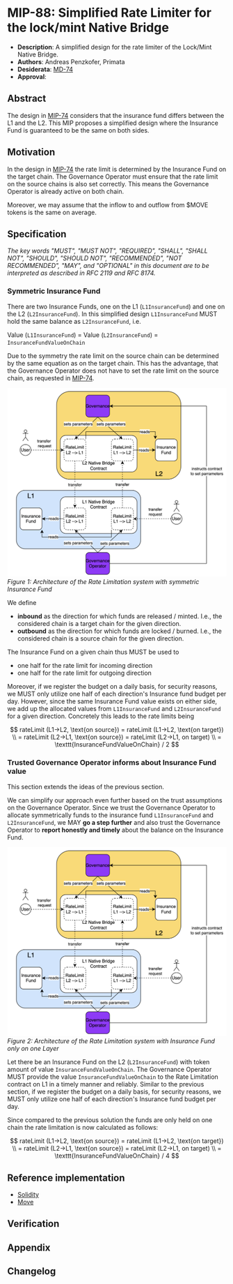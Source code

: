 # MIP-88: Simplified Rate Limiter for the lock/mint Native Bridge

- **Description**: A simplified design for the rate limiter of the Lock/Mint Native Bridge.
- **Authors**: Andreas Penzkofer, Primata
- **Desiderata**: [MD-74](https://github.com/movementlabsxyz/MIP/pull/74/files/MD/md-74/README.md)
- **Approval**:

## Abstract

The design in [MIP-74](https://github.com/movementlabsxyz/MIP/pull/74) considers that the insurance fund differs between the L1 and the L2. This MIP proposes a simplified design where the Insurance Fund is guaranteed to be the same on both sides.

## Motivation

In the design in [MIP-74](https://github.com/movementlabsxyz/MIP/pull/74) the rate limit is determined by the Insurance Fund on the target chain. The Governance Operator must ensure that the rate limit on the source chains is also set correctly. This means the Governance Operator is already active on both chain.

Moreover, we may assume that the inflow to and outflow from \$MOVE tokens is the same on average.

## Specification

_The key words "MUST", "MUST NOT", "REQUIRED", "SHALL", "SHALL NOT", "SHOULD", "SHOULD NOT", "RECOMMENDED", "NOT RECOMMENDED", "MAY", and "OPTIONAL" in this document are to be interpreted as described in RFC 2119 and RFC 8174._

### Symmetric Insurance Fund

There are two Insurance Funds, one on the L1 (`L1InsuranceFund`) and one on the L2 (`L2InsuranceFund`). In this simplified design `L1InsuranceFund` MUST hold the same balance as `L2InsuranceFund`, i.e. 

Value (`L1InsuranceFund`) = Value (`L2InsuranceFund`) = `InsuranceFundValueOnChain`

Due to the symmetry the rate limit on the source chain can be determined by the same equation as on the target chain. This has the advantage, that the Governance Operator does not have to set the rate limit on the source chain, as requested in [MIP-74](https://github.com/movementlabsxyz/MIP/pull/74).

![alt text](overview.png)
_Figure 1: Architecture of the Rate Limitation system with symmetric Insurance Fund_

We define

- **inbound** as the direction for which funds are released / minted. I.e., the considered chain is a target chain for the given direction.
- **outbound** as the direction for which funds are locked / burned. I.e., the considered chain is a source chain for the given direction.

The Insurance Fund on a given chain thus MUST be used to

- one half for the rate limit for incoming direction
- one half for the rate limit for outgoing direction

Moreover, if we register the budget on a daily basis, for security reasons, we MUST only utilize one half of each direction's Insurance fund budget per day. However, since the same Insurance Fund value exists on either side, we add up the allocated values from `L1InsuranceFund` and `L2InsuranceFund` for a given direction. Concretely this leads to the rate limits being

$$
rateLimit (L1→L2, \text{on source}) = rateLimit (L1→L2, \text{on target}) \\
= rateLimit (L2→L1, \text{on source}) = rateLimit (L2→L1, on target) \\
= \texttt{InsuranceFundValueOnChain} / 2
$$

### Trusted Governance Operator informs about Insurance Fund value

This section extends the ideas of the previous section.

We can simplify our approach even further based on the trust assumptions on the Governance Operator. Since we trust the Governance Operator to allocate symmetrically funds to the insurance fund `L1InsuranceFund` and `L2InsuranceFund`, we MAY **go a step further** and also trust the Governance Operator to **report honestly and timely** about the balance on the Insurance Fund.

![alt text](overview.png)
_Figure 2: Architecture of the Rate Limitation system with Insurance Fund only on one Layer_

Let there be an Insurance Fund on the L2 (`L2InsuranceFund`) with token amount of value `InsuranceFundValueOnChain`. The Governance Operator MUST provide the value `InsuranceFundValueOnChain` to the Rate Limitation contract on L1 in a timely manner and reliably. Similar to the previous section, if we register the budget on a daily basis, for security reasons, we MUST only utilize one half of each direction's Insurance fund budget per day.

Since compared to the previous solution the funds are only held on one chain the rate limitation is now calculated as follows:

$$
rateLimit (L1→L2, \text{on source}) = rateLimit (L1→L2, \text{on target}) \\
= rateLimit (L2→L1, \text{on source}) = rateLimit (L2→L1, on target) \\
= \texttt{InsuranceFundValueOnChain} / 4
$$

## Reference implementation

- [Solidity](https://github.com/movementlabsxyz/movement/pull/992)
- [Move](https://github.com/movementlabsxyz/aptos-core/pull/113)

## Verification

## Appendix

## Changelog
